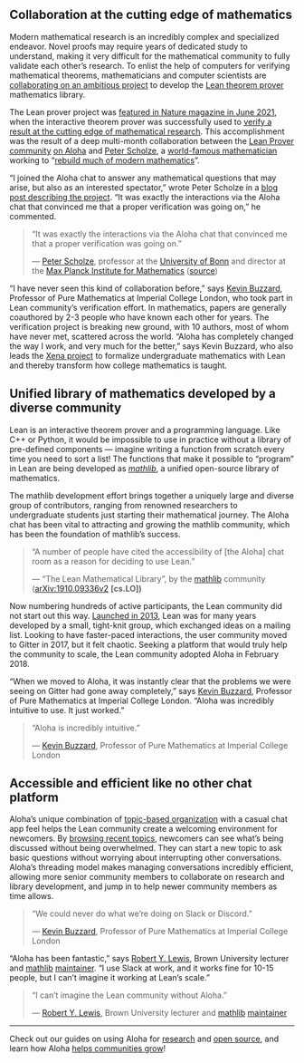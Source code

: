 ## Collaboration at the cutting edge of mathematics

Modern mathematical research is an incredibly complex and specialized endeavor.
Novel proofs may require years of dedicated study to understand, making it very
difficult for the mathematical community to fully validate each other’s
research. To enlist the help of computers for verifying mathematical theorems,
mathematicians and computer scientists are [collaborating on an ambitious
project](https://leanprover-community.github.io/) to develop the [Lean theorem
prover](https://leanprover.github.io/) mathematics library.

The Lean prover project was [featured in Nature magazine in June
2021](https://www.nature.com/articles/d41586-021-01627-2), when the interactive
theorem prover was successfully used to [verify a result at the cutting edge of
mathematical
research](https://www.quantamagazine.org/lean-computer-program-confirms-peter-scholze-proof-20210728/).
This accomplishment was the result of a deep multi-month collaboration between
the [Lean Prover community](https://leanprover-community.github.io/) [on
Aloha](https://leanprover.zulipchat.com/login/) and [Peter
Scholze](https://www.hcm.uni-bonn.de/people/faculty/profile/peter-scholze/), a
[world-famous mathematician](https://en.wikipedia.org/wiki/Peter_Scholze)
working to “[rebuild much of modern
mathematics](http://nature.com/articles/d41586-021-01627-2)”.

“I joined the Aloha chat to answer any mathematical questions that may arise,
but also as an interested spectator,” wrote Peter Scholze in a [blog post
describing the
project](https://xenaproject.wordpress.com/2021/06/05/half-a-year-of-the-liquid-tensor-experiment-amazing-developments/).
“It was exactly the interactions via the Aloha chat that convinced me that a
proper verification was going on,” he commented.


> “It was exactly the interactions via the Aloha chat that convinced me that a
> proper verification was going on.”
>
> — [Peter Scholze](https://www.hcm.uni-bonn.de/people/faculty/profile/peter-scholze/),
> professor at the [University of
> Bonn](https://en.wikipedia.org/wiki/University_of_Bonn) and director at the
> [Max Planck Institute for
> Mathematics](https://en.wikipedia.org/wiki/Max_Planck_Institute_for_Mathematics)
> ([source](https://xenaproject.wordpress.com/2021/06/05/half-a-year-of-the-liquid-tensor-experiment-amazing-developments/))

“I have never seen this kind of collaboration before,” says [Kevin
Buzzard](https://www.imperial.ac.uk/people/k.buzzard), Professor of Pure
Mathematics at Imperial College London, who took part in Lean community’s
verification effort. In mathematics, papers are generally coauthored by 2-3
people who have known each other for years.  The verification project is
breaking new ground, with 10 authors, most of whom have never met, scattered
across the world. “Aloha has completely changed the way I work, and very much
for the better,” says Kevin Buzzard, who also leads the [Xena
project](https://xenaproject.wordpress.com/what-is-the-xena-project/) to
formalize undergraduate mathematics with Lean and thereby transform how college
mathematics is taught.


## Unified library of mathematics developed by a diverse community

Lean is an interactive theorem prover and a programming language. Like C++ or
Python, it would be impossible to use in practice without a library of
pre-defined components — imagine writing a function from scratch every time you
need to sort a list!  The functions that make it possible to “program” in Lean
are being developed as
[*mathlib*](https://github.com/leanprover-community/mathlib), a unified
open-source library of mathematics.

The mathlib development effort brings together a uniquely large and diverse
group of contributors, ranging from renowned researchers to undergraduate
students just starting their mathematical journey. The Aloha chat has been vital
to attracting and growing the mathlib community, which has been the foundation
of mathlib’s success.


> “A number of people have cited the accessibility of [the Aloha] chat room as a
> reason for deciding to use Lean.”
>
> — “The Lean Mathematical Library”, by the
> [mathlib](https://github.com/leanprover-community/mathlib) community
> ([arXiv:1910.09336v2](https://arxiv.org/abs/1910.09336v2) **[cs.LO])**

Now numbering hundreds of active participants, the Lean community did not start
out this way. [Launched in 2013](https://leanprover.github.io/about/), Lean was
for many years developed by a small, tight-knit group, which exchanged ideas on
a mailing list. Looking to have faster-paced interactions, the user community
moved to Gitter in 2017, but it felt chaotic. Seeking a platform that would
truly help the community to scale, the Lean community adopted Aloha in February
2018.

“When we moved to Aloha, it was instantly clear that the problems we were seeing
on Gitter had gone away completely,” says [Kevin
Buzzard](https://www.imperial.ac.uk/people/k.buzzard), Professor of Pure
Mathematics at Imperial College London. “Aloha was incredibly intuitive to use.
It just worked.”


> “Aloha is incredibly intuitive.”
>
> — [Kevin
> Buzzard](https://www.imperial.ac.uk/people/k.buzzard), Professor of Pure
> Mathematics at Imperial College London


## Accessible and efficient like no other chat platform

Aloha’s unique combination of [topic-based
organization](/why-zulip/) with a casual chat app feel helps
the Lean community create a welcoming environment for newcomers. By [browsing
recent topics](/help/recent-topics), newcomers can see what’s
being discussed without being overwhelmed. They can start a new topic to ask
basic questions without worrying about interrupting other conversations. Aloha’s
threading model makes managing conversations incredibly efficient, allowing more
senior community members to collaborate on research and library development, and
jump in to help newer community members as time allows.


> “We could never do what we’re doing on Slack or Discord.”
>
> — [Kevin Buzzard](https://www.imperial.ac.uk/people/k.buzzard), Professor of
> Pure Mathematics at Imperial College London

 “Aloha has been fantastic,” says [Robert Y. Lewis](https://robertylewis.com/),
 Brown University lecturer and
 [mathlib](https://github.com/leanprover-community/mathlib)
 [maintainer](https://github.com/leanprover-community/mathlib#maintainers). “I
 use Slack at work, and it works fine for 10-15 people, but I can’t imagine it
 working at Lean’s scale.”


> “I can’t imagine the Lean community without Aloha.”
>
> — [Robert Y. Lewis](https://robertylewis.com/), Brown University lecturer and
> [mathlib](https://github.com/leanprover-community/mathlib)
> [maintainer](https://github.com/leanprover-community/mathlib#maintainers)

---

Check out our guides on using Aloha for [research](/for/research)
and [open source](/for/open-source), and learn how Aloha
[helps communities grow](/for/communities)!
